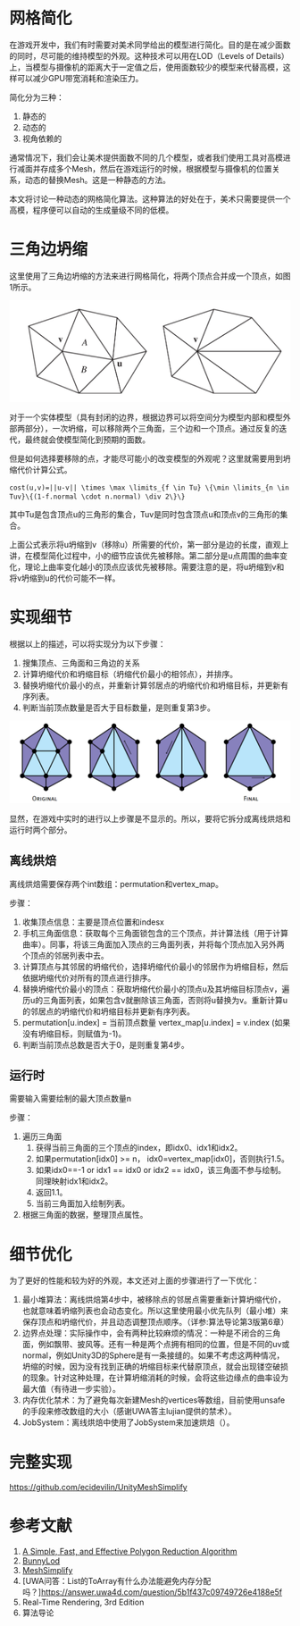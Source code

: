 # 网格简化

在游戏开发中，我们有时需要对美术同学给出的模型进行简化。目的是在减少面数的同时，尽可能的维持模型的外观。这种技术可以用在LOD（Levels of Details）上，当模型与摄像机的距离大于一定值之后，使用面数较少的模型来代替高模，这样可以减少GPU带宽消耗和渲染压力。

简化分为三种：
1. 静态的
2. 动态的
3. 视角依赖的

通常情况下，我们会让美术提供面数不同的几个模型，或者我们使用工具对高模进行减面并存成多个Mesh，然后在游戏运行的时候，根据模型与摄像机的位置关系，动态的替换Mesh。这是一种静态的方法。

本文将讨论一种动态的网格简化算法。这种算法的好处在于，美术只需要提供一个高模，程序便可以自动的生成量级不同的低模。


# 三角边坍缩

这里使用了三角边坍缩的方法来进行网格简化，将两个顶点合并成一个顶点，如图1所示。

![1](pic/EdgeCollapse.png) 

对于一个实体模型（具有封闭的边界，根据边界可以将空间分为模型内部和模型外部两部分），一次坍缩，可以移除两个三角面，三个边和一个顶点。通过反复的迭代，最终就会使模型简化到预期的面数。

但是如何选择要移除的点，才能尽可能小的改变模型的外观呢？这里就需要用到坍缩代价计算公式。

```
cost(u,v)=||u-v|| \times \max \limits_{f \in Tu} \{\min \limits_{n \in Tuv}\{(1-f.normal \cdot n.normal) \div 2\}\}
```

其中Tu是包含顶点u的三角形的集合，Tuv是同时包含顶点u和顶点v的三角形的集合。

上面公式表示将u坍缩到v（移除u）所需要的代价，第一部分是边的长度，直观上讲，在模型简化过程中，小的细节应该优先被移除。第二部分是u点周围的曲率变化，理论上曲率变化越小的顶点应该优先被移除。需要注意的是，将u坍缩到v和将v坍缩到u的代价可能不一样。


# 实现细节

根据以上的描述，可以将实现分为以下步骤：
1. 搜集顶点、三角面和三角边的关系
2. 计算坍缩代价和坍缩目标（坍缩代价最小的相邻点），并排序。
3. 替换坍缩代价最小的点，并重新计算邻居点的坍缩代价和坍缩目标，并更新有序列表。
4. 判断当前顶点数量是否大于目标数量，是则重复第3步。

![2](pic/Reduction.png)

显然，在游戏中实时的进行以上步骤是不显示的。所以，要将它拆分成离线烘焙和运行时两个部分。

## 离线烘焙

离线烘焙需要保存两个int数组：permutation和vertex_map。

步骤：
1. 收集顶点信息：主要是顶点位置和indesx
2. 手机三角面信息：获取每个三角面锁包含的三个顶点，并计算法线（用于计算曲率）。同事，将该三角面加入顶点的三角面列表，并将每个顶点加入另外两个顶点的邻居列表中去。
3. 计算顶点与其邻居的坍缩代价，选择坍缩代价最小的邻居作为坍缩目标，然后依据坍缩代价对所有的顶点进行排序。
4. 替换坍缩代价最小的顶点：获取坍缩代价最小的顶点u及其坍缩目标顶点v，遍历u的三角面列表，如果包含v就删除该三角面，否则将u替换为v。重新计算u的邻居点的坍缩代价和坍缩目标并更新有序列表。
5. permutation[u.index] = 当前顶点数量 vertex_map[u.index] = v.index (如果没有坍缩目标，则赋值为-1)。
6. 判断当前顶点总数是否大于0，是则重复第4步。


## 运行时

需要输入需要绘制的最大顶点数量n

步骤：
1. 遍历三角面
	1. 获得当前三角面的三个顶点的index，即idx0、idx1和idx2。
	2. 如果permutation[idx0] >= n， idx0=vertex_map[idx0]，否则执行1.5。
	3. 如果idx0==-1 or idx1 == idx0 or idx2 == idx0，该三角面不参与绘制。同理映射idx1和idx2。
	4. 返回1.1。
	5. 当前三角面加入绘制列表。
2. 根据三角面的数据，整理顶点属性。

# 细节优化

为了更好的性能和较为好的外观，本文还对上面的步骤进行了一下优化：
1. 最小堆算法：离线烘焙第4步中，被移除点的邻居点需要重新计算坍缩代价，也就意味着坍缩列表也会动态变化。所以这里使用最小优先队列（最小堆）来保存顶点和坍缩代价，并且动态调整顶点顺序。（详参:算法导论第3版第6章）
2. 边界点处理：实际操作中，会有两种比较麻烦的情况：一种是不闭合的三角面，例如飘带、披风等。还有一种是两个点拥有相同的位置，但是不同的uv或normal，例如Unity3D的Sphere是有一条接缝的。如果不考虑这两种情况，坍缩的时候，因为没有找到正确的坍缩目标来代替原顶点，就会出现镂空破损的现象。针对这种处理，在计算坍缩消耗的时候，会将这些边缘点的曲率设为最大值（有待进一步实验）。
3. 内存优化禁术：为了避免每次新建Mesh的vertices等数组，目前使用unsafe的手段来修改数组的大小（感谢UWA答主lujian提供的禁术）。
4. JobSystem：离线烘焙中使用了JobSystem来加速烘焙（）。

# 完整实现

https://github.com/ecidevilin/UnityMeshSimplify

# 参考文献

1. [A Simple, Fast, and Effective Polygon Reduction Algorithm](http://dev.gameres.com/Program/Visual/3D/PolygonReduction.pdf)
2. [BunnyLod](https://download.csdn.net/download/ecidevilin/10729117)
3. [MeshSimplify](https://assetstore.unity.com/packages/tools/modeling/mesh-simplify-43658)
4. [UWA问答：List的ToArray有什么办法能避免内存分配吗？]https://answer.uwa4d.com/question/5b1f437c09749726e4188e5f
5. Real-Time Rendering, 3rd Edition
6. 算法导论